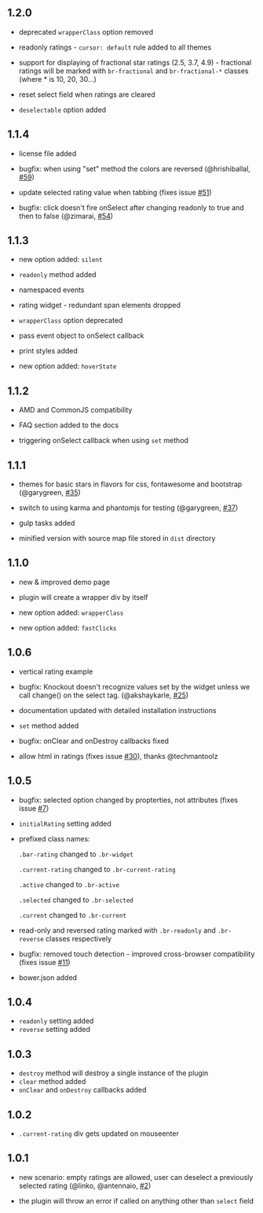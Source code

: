 1.2.0
-----

- deprecated `wrapperClass` option removed

- readonly ratings - `cursor: default` rule added to all themes

- support for displaying of fractional star ratings (2.5, 3.7, 4.9) - fractional ratings will be marked with `br-fractional` and `br-fractional-*` classes (where * is 10, 20, 30...)

- reset select field when ratings are cleared

- `deselectable` option added

1.1.4
-----

- license file added

- bugfix: when using "set" method the colors are reversed (@hrishiballal, [#59](https://github.com/antennaio/jquery-bar-rating/issues/59))

- update selected rating value when tabbing (fixes issue [#51](https://github.com/antennaio/jquery-bar-rating/issues/51))

- bugfix: click doesn't fire onSelect after changing readonly to true and then to false (@zimarai, [#54](https://github.com/antennaio/jquery-bar-rating/pull/54))

1.1.3
-----

- new option added: `silent`

- `readonly` method added

- namespaced events

- rating widget - redundant span elements dropped

- `wrapperClass` option deprecated

- pass event object to onSelect callback

- print styles added

- new option added: `hoverState`

1.1.2
-----

- AMD and CommonJS compatibility

- FAQ section added to the docs

- triggering onSelect callback when using `set` method

1.1.1
-----

- themes for basic stars in flavors for css, fontawesome and bootstrap (@garygreen, [#35](https://github.com/antennaio/jquery-bar-rating/pull/35))

- switch to using karma and phantomjs for testing (@garygreen, [#37](https://github.com/antennaio/jquery-bar-rating/pull/37))

- gulp tasks added

- minified version with source map file stored in `dist` directory

1.1.0
-----

- new & improved demo page

- plugin will create a wrapper div by itself

- new option added: `wrapperClass`

- new option added: `fastClicks`

1.0.6
-----

- vertical rating example

- bugfix: Knockout doesn't recognize values set by the widget unless we call change() on the select tag. (@akshaykarle, [#25](https://github.com/antennaio/jquery-bar-rating/pull/25))

- documentation updated with detailed installation instructions

- `set` method added

- bugfix: onClear and onDestroy callbacks fixed

- allow html in ratings (fixes issue [#30](https://github.com/antennaio/jquery-bar-rating/issues/30)), thanks @techmantoolz

1.0.5
-----

- bugfix: selected option changed by propterties, not attributes (fixes issue [#7](https://github.com/antennaio/jquery-bar-rating/issues/7))

- `initialRating` setting added

- prefixed class names:

  `.bar-rating` changed to `.br-widget`

  `.current-rating` changed to `.br-current-rating`

  `.active` changed to `.br-active`

  `.selected` changed to `.br-selected`

  `.current` changed to `.br-current`

- read-only and reversed rating marked with `.br-readonly` and `.br-reverse` classes respectively

- bugfix: removed touch detection - improved cross-browser compatibility (fixes issue [#11](https://github.com/antennaio/jquery-bar-rating/issues/11))

- bower.json added

1.0.4
-----

- `readonly` setting added
- `reverse` setting added

1.0.3
-----
- `destroy` method will destroy a single instance of the plugin
- `clear` method added
- `onClear` and `onDestroy` callbacks added

1.0.2
-----
- `.current-rating` div gets updated on mouseenter

1.0.1
-----
- new scenario: empty ratings are allowed, user can deselect a previously selected rating (@linko, @antennaio, [#2](https://github.com/antennaio/jquery-bar-rating/pull/2))

- the plugin will throw an error if called on anything other than `select` field
